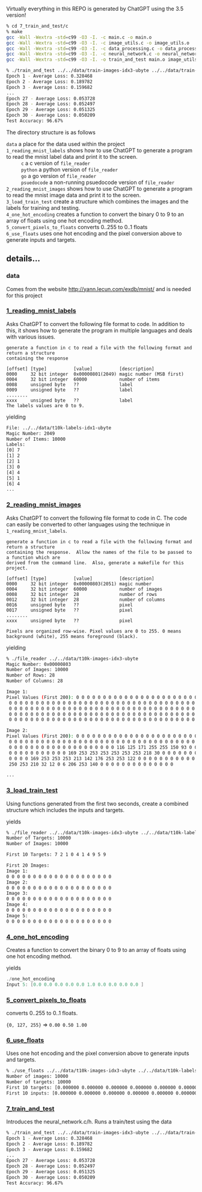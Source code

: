 Virtually everything in this REPO is generated by ChatGPT using the 3.5 version!


```bash
% cd 7_train_and_test/c
% make
gcc -Wall -Wextra -std=c99 -O3 -I. -c main.c -o main.o
gcc -Wall -Wextra -std=c99 -O3 -I. -c image_utils.c -o image_utils.o
gcc -Wall -Wextra -std=c99 -O3 -I. -c data_processing.c -o data_processing.o
gcc -Wall -Wextra -std=c99 -O3 -I. -c neural_network.c -o neural_network.o
gcc -Wall -Wextra -std=c99 -O3 -I. -o train_and_test main.o image_utils.o data_processing.o neural_network.o

% ./train_and_test ../../data/train-images-idx3-ubyte ../../data/train-labels-idx1-ubyte ../../data/t10k-images-idx3-ubyte ../../data/t10k-labels-idx1-ubyte
Epoch 1 - Average Loss: 0.328468
Epoch 2 - Average Loss: 0.189782
Epoch 3 - Average Loss: 0.159682
...
Epoch 27 - Average Loss: 0.053728
Epoch 28 - Average Loss: 0.052497
Epoch 29 - Average Loss: 0.051325
Epoch 30 - Average Loss: 0.050209
Test Accuracy: 96.67%
```

The directory structure is as follows

`data` a place for the data used within the project<br/>
`1_reading_mnist_labels` shows how to use ChatGPT to generate a program to read the mnist label data and print it to the screen.</br>
&nbsp;&nbsp;&nbsp;&nbsp;&nbsp;&nbsp;&nbsp;&nbsp;&nbsp;&nbsp;`c` a c version of `file_reader`<br/>
&nbsp;&nbsp;&nbsp;&nbsp;&nbsp;&nbsp;&nbsp;&nbsp;&nbsp;&nbsp;`python` a python version of `file_reader`<br/>
&nbsp;&nbsp;&nbsp;&nbsp;&nbsp;&nbsp;&nbsp;&nbsp;&nbsp;&nbsp;`go` a go version of `file_reader`<br/>
&nbsp;&nbsp;&nbsp;&nbsp;&nbsp;&nbsp;&nbsp;&nbsp;&nbsp;&nbsp;`psuedocode` a non-running psuedocode version of `file_reader`<br/>
`2_reading_mnist_images` shows how to use ChatGPT to generate a program to read the mnist image data and print it to the screen.</br>
`3_load_train_test` create a structure which combines the images and the labels for training and testing.<br/>
`4_one_hot_encoding` creates a function to convert the binary 0 to 9 to an array of floats using one hot encoding method.<br/>
`5_convert_pixels_to_floats` converts 0..255 to 0..1 floats<br/>
`6_use_floats` uses one hot encoding and the pixel conversion above to generate inputs and targets.<br/>

## details...

### data
Comes from the website http://yann.lecun.com/exdb/mnist/ and is needed for this project

### [1_reading_mnist_labels](1_reading_mnist_labels)
Asks ChatGPT to convert the following file format to code.  In addition to this, it shows how to generate the program in multiple languages and deals with various issues.

```
generate a function in c to read a file with the following format and return a structure 
containing the response

[offset] [type]          [value]          [description]
0000     32 bit integer  0x00000801(2049) magic number (MSB first)
0004     32 bit integer  60000            number of items
0008     unsigned byte   ??               label
0009     unsigned byte   ??               label
........
xxxx     unsigned byte   ??               label
The labels values are 0 to 9.
```

yielding

```bash
File: ../../data/t10k-labels-idx1-ubyte
Magic Number: 2049
Number of Items: 10000
Labels:
[0] 7
[1] 2
[2] 1
[3] 0
[4] 4
[5] 1
[6] 4
...
```


### [2_reading_mnist_images](2_reading_mnist_images)
Asks ChatGPT to convert the following file format to code in C.  The code can easily be converted to other languages using the technique in `1_reading_mnist_labels`.

```
generate a function in c to read a file with the following format and return a structure
containing the response.  Allow the names of the file to be passed to a function which are 
derived from the command line.  Also, generate a makefile for this project.

[offset] [type]          [value]          [description] 
0000     32 bit integer  0x00000803(2051) magic number 
0004     32 bit integer  60000            number of images 
0008     32 bit integer  28               number of rows 
0012     32 bit integer  28               number of columns 
0016     unsigned byte   ??               pixel 
0017     unsigned byte   ??               pixel 
........ 
xxxx     unsigned byte   ??               pixel

Pixels are organized row-wise. Pixel values are 0 to 255. 0 means background (white), 255 means foreground (black).
```

yielding

```bash
% ./file_reader ../../data/t10k-images-idx3-ubyte
Magic Number: 0x00000803
Number of Images: 10000
Number of Rows: 28
Number of Columns: 28

Image 1:
Pixel Values (First 200): 0 0 0 0 0 0 0 0 0 0 0 0 0 0 0 0 0 0 0 0 0 0 0 0 0 0 0 0 0 0 0
 0 0 0 0 0 0 0 0 0 0 0 0 0 0 0 0 0 0 0 0 0 0 0 0 0 0 0 0 0 0 0 0 0 0 0 0 0 0 0 0 0 0 0 
 0 0 0 0 0 0 0 0 0 0 0 0 0 0 0 0 0 0 0 0 0 0 0 0 0 0 0 0 0 0 0 0 0 0 0 0 0 0 0 0 0 0 0 
 0 0 0 0 0 0 0 0 0 0 0 0 0 0 0 0 0 0 0 0 0 0 0 0 0 0 0 0 0 0 0 0 0 0 0 0 0 0 0 0 0 0 0 
 0 0 0 0 0 0 0 0 0 0 0 0 0 0 0 0 0 0 0 0 0 0 0 0 0 0 0 0 0 0 0 0 0 0 0 0 0 0 0 0

Image 2:
Pixel Values (First 200): 0 0 0 0 0 0 0 0 0 0 0 0 0 0 0 0 0 0 0 0 0 0 0 0 0 0 0 0 0 0 0
 0 0 0 0 0 0 0 0 0 0 0 0 0 0 0 0 0 0 0 0 0 0 0 0 0 0 0 0 0 0 0 0 0 0 0 0 0 0 0 0 0 0 0
 0 0 0 0 0 0 0 0 0 0 0 0 0 0 0 0 0 0 0 0 116 125 171 255 255 150 93 0 0 0 0 0 0 0 0 0 
 0 0 0 0 0 0 0 0 0 0 0 169 253 253 253 253 253 253 218 30 0 0 0 0 0 0 0 0 0 0 0 0 0 0 
 0 0 0 0 169 253 253 253 213 142 176 253 253 122 0 0 0 0 0 0 0 0 0 0 0 0 0 0 0 0 0 52 
 250 253 210 32 12 0 6 206 253 140 0 0 0 0 0 0 0 0 0 0 0 0 0 0 

...
```

### [3_load_train_test](3_load_train_test)

Using functions generated from the first two seconds, create a combined structure which includes the inputs and targets.

yields

```bash
% ./file_reader ../../data/t10k-images-idx3-ubyte ../../data/t10k-labels-idx1-ubyte
Number of Targets: 10000
Number of Images: 10000

First 10 Targets: 7 2 1 0 4 1 4 9 5 9 

First 20 Images:
Image 1:
0 0 0 0 0 0 0 0 0 0 0 0 0 0 0 0 0 0 0 0 
Image 2:
0 0 0 0 0 0 0 0 0 0 0 0 0 0 0 0 0 0 0 0 
Image 3:
0 0 0 0 0 0 0 0 0 0 0 0 0 0 0 0 0 0 0 0 
Image 4:
0 0 0 0 0 0 0 0 0 0 0 0 0 0 0 0 0 0 0 0 
Image 5:
0 0 0 0 0 0 0 0 0 0 0 0 0 0 0 0 0 0 0 0 
```

### [4_one_hot_encoding](4_one_hot_encoding)

Creates a function to convert the binary 0 to 9 to an array of floats using one hot encoding method.

yields

```c
./one_hot_encoding
Input 5: [0.0 0.0 0.0 0.0 0.0 1.0 0.0 0.0 0.0 0.0 ]
```

### [5_convert_pixels_to_floats](5_convert_pixels_to_floats)

converts 0..255 to 0..1 floats.

`{0, 127, 255}` => `0.00 0.50 1.00`

### [6_use_floats](6_use_floats)

Uses one hot encoding and the pixel conversion above to generate inputs and targets.

```bash
% ./use_floats ../../data/t10k-images-idx3-ubyte ../../data/t10k-labels-idx1-ubyte 
Number of images: 10000
Number of targets: 10000
First 10 targets: [0.000000 0.000000 0.000000 0.000000 0.000000 0.000000 0.000000 1.000000 0.000000 0.000000 ]
First 10 inputs: [0.000000 0.000000 0.000000 0.000000 0.000000 0.000000 0.000000 0.000000 0.000000 0.000000 ]
```

### [7_train_and_test](7_train_and_test)

Introduces the neural_network.c/h.  Runs a train/test using the data

```bash
% ./train_and_test ../../data/train-images-idx3-ubyte ../../data/train-labels-idx1-ubyte ../../data/t10k-images-idx3-ubyte ../../data/t10k-labels-idx1-ubyte
Epoch 1 - Average Loss: 0.328468
Epoch 2 - Average Loss: 0.189782
Epoch 3 - Average Loss: 0.159682
...
Epoch 27 - Average Loss: 0.053728
Epoch 28 - Average Loss: 0.052497
Epoch 29 - Average Loss: 0.051325
Epoch 30 - Average Loss: 0.050209
Test Accuracy: 96.67%
```
